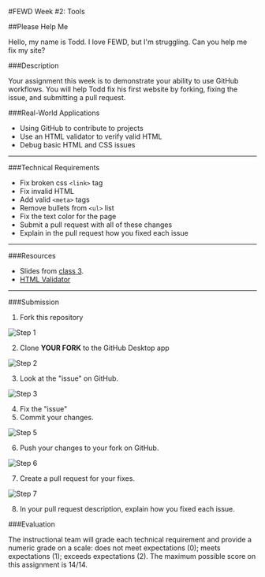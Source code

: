 #FEWD Week #2: Tools

##Please Help Me

Hello, my name is Todd. I love FEWD, but I'm struggling. Can you help me fix my site?

###Description

Your assignment this week is to demonstrate your ability to use GitHub workflows. You will help Todd fix his first website by forking, fixing the issue, and submitting a pull request.

###Real-World Applications

- Using GitHub to contribute to projects
- Use an HTML validator to verify valid HTML
- Debug basic HTML and CSS issues

---

###Technical Requirements

- Fix broken css `<link>` tag
- Fix invalid HTML
- Add valid `<meta>` tags
- Remove bullets from `<ul>` list
- Fix the text color for the page
- Submit a pull request with all of these changes
- Explain in the pull request how you fixed each issue

---

###Resources

- Slides from [class 3](http://ga-students.github.io/FEWD-DC-22/Week_02_Tools/03_tools/index.html).
- [HTML Validator](https://validator.w3.org)

---

###Submission

1. Fork this repository

![Step 1](img/step1.png)

2. Clone **YOUR FORK** to the GitHub Desktop app

![Step 2](img/step2.png)

3. Look at the "issue" on GitHub.

![Step 3](img/step3.png)

4. Fix the "issue"
5. Commit your changes.

![Step 5](img/step5.png)

6. Push your changes to your fork on GitHub.

![Step 6](img/step6.png)

7. Create a pull request for your fixes.

![Step 7](img/step7.png)

8. In your pull request description, explain how you fixed each issue.

###Evaluation

The instructional team will grade each technical requirement and provide a numeric grade on a scale: does not meet expectations (0); meets expectations (1); exceeds expectations (2).  The maximum possible score on this assignment is 14/14.

